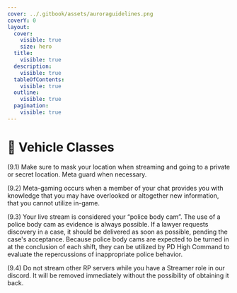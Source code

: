 ```yaml
---
cover: ../.gitbook/assets/auroraguidelines.png
coverY: 0
layout:
  cover:
    visible: true
    size: hero
  title:
    visible: true
  description:
    visible: true
  tableOfContents:
    visible: true
  outline:
    visible: true
  pagination:
    visible: true
---
```


# 🎥 Vehicle Classes

(9.1) Make sure to mask your location when streaming and going to a private or secret location. Meta guard when necessary.

(9.2) Meta-gaming occurs when a member of your chat provides you with knowledge that you may have overlooked or altogether new information, that you cannot utilize in-game.

(9.3) Your live stream is considered your “police body cam”. The use of a police body cam as evidence is always possible. If a lawyer requests discovery in a case, it should be delivered as soon as possible, pending the case's acceptance. Because police body cams are expected to be turned in at the conclusion of each shift, they can be utilized by PD High Command to evaluate the repercussions of inappropriate police behavior.

(9.4) Do not stream other RP servers while you have a Streamer role in our discord.  It will be removed immediately without the possibility of obtaining it back.
